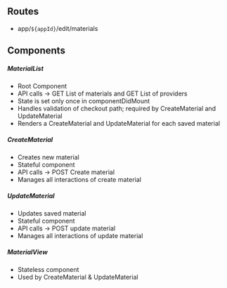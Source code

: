 ## Routes
- app/`${appId}`/edit/materials

## Components 

##### MaterialList 
- Root Component
- API calls -> GET List of materials and GET List of providers
- State is set only once in componentDidMount
- Handles validation of checkout path; required by CreateMaterial and UpdateMaterial
- Renders a CreateMaterial and UpdateMaterial for each saved material

##### CreateMaterial
- Creates new material
- Stateful component
- API calls -> POST Create material
- Manages all interactions of create material

##### UpdateMaterial
- Updates saved material
- Stateful component
- API calls -> POST update material
- Manages all interactions of update material

##### MaterialView
- Stateless component
- Used by CreateMaterial & UpdateMaterial
